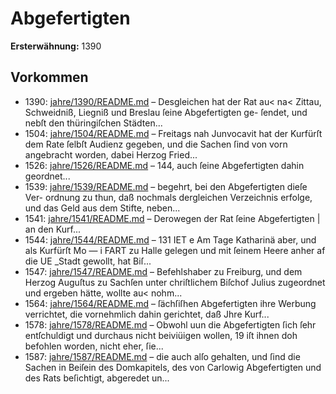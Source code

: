 # Abgefertigten

**Ersterwähnung:** 1390

## Vorkommen
- 1390: [jahre/1390/README.md](../jahre/1390/README.md) – Desgleichen hat der Rat au< na< Zittau,
Schweidniß, Liegniß und Breslau ſeine Abgefertigten ge-
ſendet, und nebſt den thüringiſchen Städten...
- 1504: [jahre/1504/README.md](../jahre/1504/README.md) – Freitags nah Junvocavit hat der Kurfürſt dem Rate
ſelbſt Audienz gegeben, und die Sachen ſind von vorn
angebracht worden, dabei Herzog Fried...
- 1526: [jahre/1526/README.md](../jahre/1526/README.md) – 144, auch ſeine Abgefertigten dahin geordnet...
- 1539: [jahre/1539/README.md](../jahre/1539/README.md) – begehrt, bei den Abgefertigten dieſe Ver-
ordnung zu thun, daß nochmals dergleichen Verzeichnis
erfolge, und das Geld aus dem Stifte, neben...
- 1541: [jahre/1541/README.md](../jahre/1541/README.md) – Derowegen der Rat ſeine Abgefertigten |
an den Kurf...
- 1544: [jahre/1544/README.md](../jahre/1544/README.md) – 131
IET e Am Tage Katharinä aber, und als Kurfürſt Mo —
i FART zu Halle gelegen und mit ſeinem Heere anher af die
UE _Stadt gewollt, hat Biſ...
- 1547: [jahre/1547/README.md](../jahre/1547/README.md) – Befehlshaber zu Freiburg, und dem Herzog
Auguſtus zu Sachſen unter chriſtlichem Biſchof Julius
zugeordnet und ergeben hätte, wollte au< nohm...
- 1564: [jahre/1564/README.md](../jahre/1564/README.md) – ſächſiſhen Abgefertigten ihre Werbung
verrichtet, die vornehmlich dahin gerichtet, daß Jhre Kurf...
- 1578: [jahre/1578/README.md](../jahre/1578/README.md) – Obwohl uun die Abgefertigten ſich
ſehr entſchuldigt und durchaus nicht beiviüigen wollen, 19
iſt ihnen doh befohlen worden, nicht eher, ſie...
- 1587: [jahre/1587/README.md](../jahre/1587/README.md) – die
auch alſo gehalten, und ſind die Sachen in Beiſein des
Domkapitels, des von Carlowig Abgefertigten und des
Rats beſichtigt, abgeredet un...
